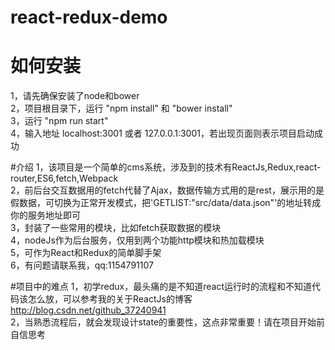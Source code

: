 # react-redux-demo 
# 如何安装
1，请先确保安装了node和bower<br>
2，项目根目录下，运行 "npm install" 和 "bower install"<br>
3，运行 "npm run start"<br>
4，输入地址 localhost:3001 或者 127.0.0.1:3001，若出现页面则表示项目启动成功

#介绍
1，该项目是一个简单的cms系统，涉及到的技术有ReactJs,Redux,react-router,ES6,fetch,Webpack<br>
2，前后台交互数据用的fetch代替了Ajax，数据传输方式用的是rest，展示用的是假数据，可切换为正常开发模式，把'GETLIST:"src/data/data.json"'的地址转成你的服务地址即可<br>
3，封装了一些常用的模块，比如fetch获取数据的模块<br>
4，nodeJs作为后台服务，仅用到两个功能http模块和热加载模块<br>
5，可作为React和Redux的简单脚手架<br>
6，有问题请联系我，qq:1154791107

#项目中的难点
1，初学redux，最头痛的是不知道react运行时的流程和不知道代码该怎么放，可以参考我的关于ReactJs的博客 http://blog.csdn.net/github_37240941<br>
2，当熟悉流程后，就会发现设计state的重要性，这点非常重要！请在项目开始前自信思考
